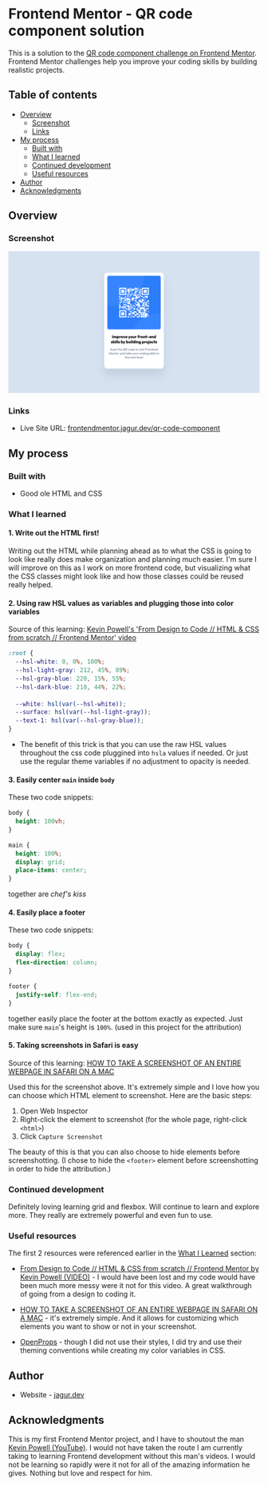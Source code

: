 # Frontend Mentor - QR code component solution

This is a solution to the [QR code component challenge on Frontend Mentor](https://www.frontendmentor.io/challenges/qr-code-component-iux_sIO_H). Frontend Mentor challenges help you improve your coding skills by building realistic projects. 

## Table of contents

- [Overview](#overview)
  - [Screenshot](#screenshot)
  - [Links](#links)
- [My process](#my-process)
  - [Built with](#built-with)
  - [What I learned](#what-i-learned)
  - [Continued development](#continued-development)
  - [Useful resources](#useful-resources)
- [Author](#author)
- [Acknowledgments](#acknowledgments)

## Overview

### Screenshot

![](./screenshot.jpg)

### Links

- Live Site URL: [frontendmentor.jagur.dev/qr-code-component](https://frontendmentor.jagur.dev/qr-code-component)

## My process

### Built with

- Good ole HTML and CSS

### What I learned

#### 1. Write out the HTML first!
Writing out the HTML while planning ahead as to what the CSS is going to look like really does make organization and planning much easier. I'm sure I will improve on this as I work on more frontend code, but visualizing what the CSS classes might look like and how those classes could be reused really helped.

#### 2. Using raw HSL values as variables and plugging those into color variables
Source of this learning: [Kevin Powell's 'From Design to Code // HTML & CSS from scratch // Frontend Mentor' video](https://youtu.be/KqFAs5d3Yl8?si=jmExPT1NddODeUUM)
```css
:root {
  --hsl-white: 0, 0%, 100%;
  --hsl-light-gray: 212, 45%, 89%;
  --hsl-gray-blue: 220, 15%, 55%;
  --hsl-dark-blue: 218, 44%, 22%;

  --white: hsl(var(--hsl-white));
  --surface: hsl(var(--hsl-light-gray));
  --text-1: hsl(var(--hsl-gray-blue));
}
```
- The benefit of this trick is that you can use the raw HSL values throughout the css code pluggined into `hsla` values if needed. Or just use the regular theme variables if no adjustment to opacity is needed.

#### 3. Easily center `main` inside `body`
These two code snippets:
```css
body {
  height: 100vh;
}
```
```css
main {
  height: 100%;
  display: grid;
  place-items: center;
}
```
together are *chef's kiss*

#### 4. Easily place a footer
These two code snippets:
```css
body {
  display: flex;
  flex-direction: column;
}
```
```css
footer {
  justify-self: flex-end;
}
```
together easily place the footer at the bottom exactly as expected. Just make sure `main`'s height is `100%`. (used in this project for the attribution)

#### 5. Taking screenshots in Safari is easy
Source of this learning: [HOW TO TAKE A SCREENSHOT OF AN ENTIRE WEBPAGE IN SAFARI ON A MAC](https://eshop.macsales.com/blog/76508-take-a-screenshot-of-an-entire-webpage/)

Used this for the screenshot above. It's extremely simple and I love how you can choose which HTML element to screenshot. Here are the basic steps:

1. Open Web Inspector
2. Right-click the element to screenshot (for the whole page, right-click `<html>`)
3. Click `Capture Screenshot`

The beauty of this is that you can also choose to hide elements before screenshotting. (I chose to hide the `<footer>` element before screenshotting in order to hide the attribution.)

### Continued development
Definitely loving learning grid and flexbox. Will continue to learn and explore more. They really are extremely powerful and even fun to use.

### Useful resources

The first 2 resources were referenced earlier in the [What I Learned](#what-i-learned) section:

- [From Design to Code // HTML & CSS from scratch // Frontend Mentor by Kevin Powell (VIDEO)](https://youtu.be/KqFAs5d3Yl8?si=eTTWNNGRSgujTvge) - I would have been lost and my code would have been much more messy were it not for this video. A great walkthrough of going from a design to coding it.

- [HOW TO TAKE A SCREENSHOT OF AN ENTIRE WEBPAGE IN SAFARI ON A MAC](https://eshop.macsales.com/blog/76508-take-a-screenshot-of-an-entire-webpage/) - it's extremely simple. And it allows for customizing which elements you want to show or not in your screenshot.

- [OpenProps](https://open-props.style) - though I did not use their styles, I did try and use their theming conventions while creating my color variables in CSS.

## Author

- Website - [jagur.dev](https://www.jagur.dev)

## Acknowledgments

This is my first Frontend Mentor project, and I have to shoutout the man [Kevin Powell (YouTube)](https://www.youtube.com/@KevinPowell). I would not have taken the route I am currently taking to learning Frontend development without this man's videos. I would not be learning so rapidly were it not for all of the amazing information he gives. Nothing but love and respect for him.
